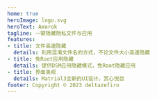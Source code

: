 ```yaml
---
home: true
heroImage: logo.svg
heroText: Amarok
tagline: 一键隐藏隐私文件与应用
features:
- title: 文件高速隐藏
  details: 利用混淆文件名的方式，不论文件大小高速隐藏
- title: 免Root应用隐藏
  details: 提供DSM应用隐藏模式，免Root隐藏应用
- title: 界面美观
  details: Matrial3全新的UI设计，赏心悦目
footer: Copyright © 2023 deltazefiro
---
```

